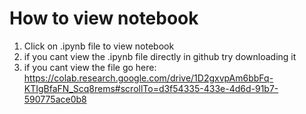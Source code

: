 # How to view notebook

1. Click on .ipynb file to view notebook
2. if you cant view the .ipynb file directly in github try downloading it 
3. if you cant view the file go here: https://colab.research.google.com/drive/1D2gxvpAm6bbFq-KTIgBfaFN_Scq8rems#scrollTo=d3f54335-433e-4d6d-91b7-590775ace0b8
